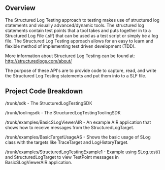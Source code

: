 ## Overview ##

The Structured Log Testing approach to testing makes use of structured log statements and visually advanced/dynamic tools.  The structured log statements contain test points that a tool takes and puts together in to a Structured Log File (.slf) that can be used as a test script or simply be a log file.  The Structured Log Testing approach allows for an easy to learn and flexible method of implementing test driven development (TDD).

More information about Structured Log Testing can be found at:
http://structuredlogs.com/about/

The purpose of these API's are to provide code to capture, read, and write the Structured Log Testing statements and put them into to a SLF file.

## Project Code Breakdown ##

/trunk/sdk - The StructuredLogTestingSDK

/trunk/toolingsdk - The StructuredLogTestingToolingSDK

/trunk/examples/BasicSLogViewerAIR - An example AIR application that shows how to receive messages from the StructuredLogTarget.

/trunk/examples/BasicTargetUsageAS - Shows the basic usage of SLog class with the targets like TraceTarget and LogHistoryTarget.

/trunk/examples/StructuredLogTestingExample1 - Example using SLog.test() and StructuredLogTarget to view TestPoint messages in BasicSLogViewerAIR application.


